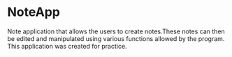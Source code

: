 # NoteApp
Note application that allows the users to create notes.These notes can then be edited and manipulated using various functions allowed by the program. This application was created for practice.
